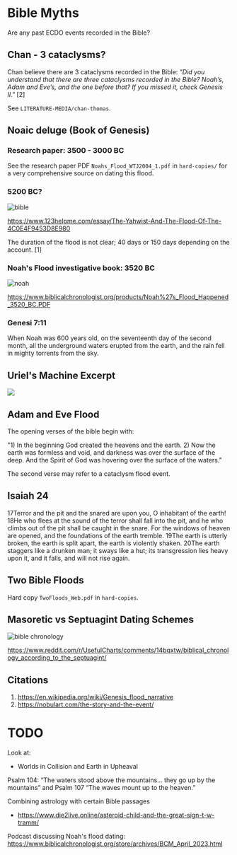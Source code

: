 # Bible Myths

Are any past ECDO events recorded in the Bible?

## Chan - 3 cataclysms?

Chan believe there are 3 cataclysms recorded in the Bible: *"Did you understand that there are three cataclysms recorded in the Bible? Noah’s, Adam and Eve’s, and the one before that? If you missed it, check Genesis II."* [2]

See `LITERATURE-MEDIA/chan-thomas`.

## Noaic deluge (Book of Genesis)

### Research paper: 3500 - 3000 BC

See the research paper PDF `Noahs_Flood_WTJ2004_1.pdf` in `hard-copies/` for a very comprehensive source on dating this flood.

### 5200 BC?

![bible](img/5200-bible.jpg "bible")

https://www.123helpme.com/essay/The-Yahwist-And-The-Flood-Of-The-4C0E4F9453D8E980

The duration of the flood is not clear; 40 days or 150 days depending on the account. [1]

### Noah's Flood investigative book: 3520 BC

![noah](img/noahs-flood.jpg "noah")

https://www.biblicalchronologist.org/products/Noah%27s_Flood_Happened_3520_BC.PDF

### Genesi 7:11

When Noah was 600 years old, on the seventeenth day of the second month, all the underground waters erupted from the earth, and the rain fell in mighty torrents from the sky.

## Uriel's Machine Excerpt

![](img/dead-sea-scrolls.jpg)

## Adam and Eve Flood

The opening verses of the bible begin with:

"1) In the beginning God created the heavens and the earth. 2) Now the earth was formless and void, and darkness was over the surface of the deep. And the Spirit of God was hovering over the surface of the waters."

The second verse may refer to a cataclysm flood event.

## Isaiah 24

17Terror and the pit and the snared
are upon you, O inhabitant of the earth!
18He who flees at the sound of the terror
shall fall into the pit,
and he who climbs out of the pit
shall be caught in the snare.
For the windows of heaven are opened,
and the foundations of the earth tremble.
19The earth is utterly broken,
the earth is split apart,
the earth is violently shaken.
20The earth staggers like a drunken man;
it sways like a hut;
its transgression lies heavy upon it,
and it falls, and will not rise again.

## Two Bible Floods

Hard copy `TwoFloods_Web.pdf` in `hard-copies`.

## Masoretic vs Septuagint Dating Schemes

![bible chronology](img/bible-chronology.webp "bible chronology")

https://www.reddit.com/r/UsefulCharts/comments/14bqxtw/biblical_chronology_according_to_the_septuagint/

## Citations

1. https://en.wikipedia.org/wiki/Genesis_flood_narrative
2. https://nobulart.com/the-story-and-the-event/

# TODO

Look at:
- Worlds in Collision and Earth in Upheaval

Psalm 104: “The waters stood above the mountains... they go up by the mountains” and Psalm 107 “The waves mount up to the heaven.”

Combining astrology with certain Bible passages
- https://www.die2live.online/asteroid-child-and-the-great-sign-t-w-tramm/

Podcast discussing Noah's flood dating: https://www.biblicalchronologist.org/store/archives/BCM_April_2023.html
